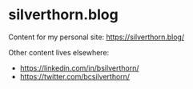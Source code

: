 # silverthorn.blog

Content for my personal site: https://silverthorn.blog/

Other content lives elsewhere:

- https://linkedin.com/in/bsilverthorn/
- https://twitter.com/bcsilverthorn/
